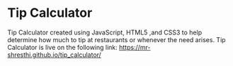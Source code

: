 # Tip Calculator

Tip Calculator created using JavaScript, HTML5 ,and CSS3 to help determine how much to tip at restaurants or whenever the need arises.
Tip Calculator is live on the following link: https://mr-shresthi.github.io/tip_calculator/

